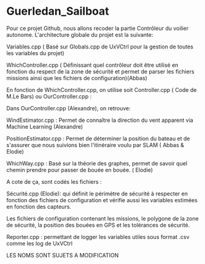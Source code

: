 # Guerledan_Sailboat
Pour ce projet Github, nous allons recoder la partie Contrôleur du voilier autonome. L'architecture globale du projet est la suivante:

Variables.cpp ( Basé sur Globals.cpp de UxVCtrl pour la gestion de toutes les variables du projet)

WhichController.cpp ( Définissant quel contrôleur doit être utilisé en fonction du respect de la zone de sécurité et permet de parser les fichiers missions ainsi que les fichiers de configuration)(Abbas)

En fonction de WhichController.cpp, on utilise soit Controller.cpp ( Code de M.Le Bars) ou OurController.cpp :


Dans OurController.cpp (Alexandre), on retrouve:

WindEstimator.cpp : Permet de connaître la direction du vent apparent via Machine Learning (Alexandre)


PositionEstimator.cpp : Permet de déterminer la position du bateau et de s'assurer que nous suivions bien l'itinéraire voulu par SLAM ( Abbas & Elodie)

WhichWay.cpp : Basé sur la théorie des graphes, permet de savoir quel chemin prendre pour passer de bouée en bouée. ( Elodie)




A cote de ça, sont codés les fichiers :


Sécurité.cpp (Elodie): qui définit le périmètre de sécurité à respecter en fonction des fichiers de configuration et vérifie aussi les variables estimées en fonction des capteurs.


Les fichiers de configuration contenant les missions, le polygone de la zone de sécurité, la position des bouées en GPS et les tolérances de sécurité.


Reporter.cpp : permettant de logger les variables utiles sous format .csv comme les log de UxVCtrl





LES NOMS SONT SUJETS A MODIFICATION
